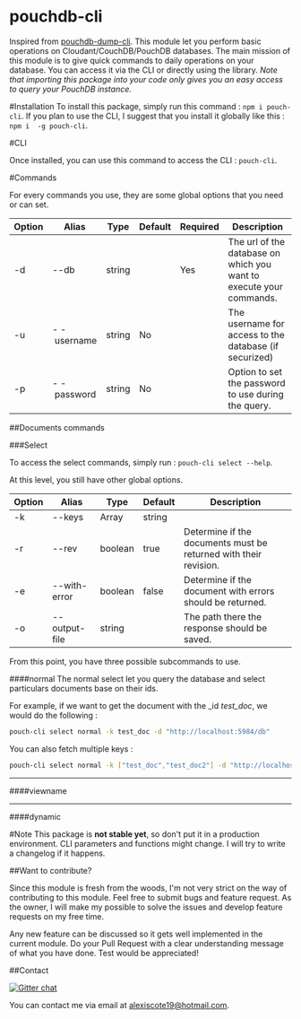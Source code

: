 # pouchdb-cli
Inspired from [pouchdb-dump-cli](https://www.npmjs.com/package/pouchdb-dump-cli). This module let you perform basic operations on Cloudant/CouchDB/PouchDB databases. The main mission of this module is to give quick commands to daily operations on your database. You can access it via the CLI or directly using the library. *Note that importing this package into your code only gives you an easy access to query your PouchDB instance.*

#Installation
To install this package, simply run this command : `npm i pouch-cli`.
If you plan to use the CLI, I suggest that you install it globally like this : `npm i  -g pouch-cli`.


#CLI

Once installed, you can use this command to access the CLI : `pouch-cli`.

#Commands

For every commands you use, they are some global options that you need or can set.

| Option |   Alias   | Type | Default | Required | Description |
| ------ |   -----   | ---- | ------- | -------- | ----------- |
| -d | --db | string | | Yes | The url of the database on which you want to execute your commands. |
| -u | -&nbsp;-&nbsp;username | string | No | | The username for access to the database (if securized) |
| -p | -&nbsp;-&nbsp;password | string | No | | Option to set the password to use during the query. |


##Documents commands

###Select

To access the select commands, simply run : `pouch-cli select --help`.

At this level, you still have other global options. 

| Option |   Alias   | Type | Default |  Description |
| ------ |   -----   | ---- | ------- | ----------- |
| -k | --keys | Array|string | | Can be either an array of keys to fetch or a single key to fetch. |
| -r | --rev | boolean | true | Determine if the documents must be returned with their revision. | 
| -e | --with-error | boolean | false | Determine if the document with errors should be returned. | 
| -o | --output-file | string | | The path there the response should be saved.

From this point, you have three possible subcommands to use.

####normal
The normal select let you query the database and select particulars documents base on their ids.

For example, if we want to get the document with the _id *test_doc*, we would do the following : 

```bash
pouch-cli select normal -k test_doc -d "http://localhost:5984/db"
```

You can also fetch multiple keys :  

```bash
pouch-cli select normal -k ["test_doc","test_doc2"] -d "http://localhost:5984/db"
```

---

####viewname



---

####dynamic




#Note
This package is **not stable yet**, so don't put it in a production environment. CLI parameters and functions might change. I will try to write a changelog if it happens.

##Want to contribute?

Since this module is fresh from the woods, I'm not very strict on the way of contributing to this module. Feel free to submit bugs and feature request. As the owner, I will make my possible to solve the issues and develop feature requests on my free time.

Any new feature can be discussed so it gets well implemented in the current module. Do your Pull Request with a clear understanding message of what you have done. Test would be appreciated!

##Contact

[![Gitter chat](https://badges.gitter.im/gitterHQ/gitter.png)](https://gitter.im/popojargo/pouch-cli)

You can contact me via email at [alexiscote19@hotmail.com](mailto:alexiscote19@hotmail.com?subject=Feedback).


